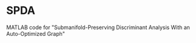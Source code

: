 # SPDA

MATLAB code for "Submanifold-Preserving Discriminant Analysis With an Auto-Optimized Graph"

